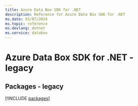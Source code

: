 ```yaml
---
title: Azure Data Box SDK for .NET
description: Reference for Azure Data Box SDK for .NET
ms.date: 03/07/2024
ms.topic: reference
ms.devlang: dotnet
ms.service: databox
---
```

# Azure Data Box SDK for .NET - legacy
## Packages - legacy
[!INCLUDE [packages](data-box-index.md)]
